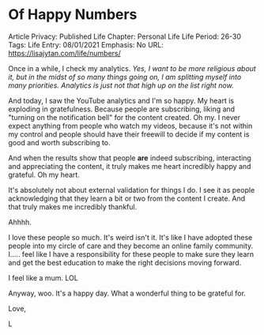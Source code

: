 # Of Happy Numbers

Article Privacy: Published
Life Chapter: Personal Life
Life Period: 26-30
Tags: Life
Entry: 08/01/2021
Emphasis: No
URL: https://lisajytan.com/life/numbers/

Once in a while, I check my analytics. *Yes, I want to be more religious about it, but in the midst of so many things going on, I am splitting myself into many priorities. Analytics is just not that high up on the list right now.* 

And today, I saw the YouTube analytics and I'm so happy. My heart is exploding in gratefulness. Because people are subscribing, liking and "turning on the notification bell" for the content created. Oh my. I never expect anything from people who watch my videos, because it's not within my control and people should have their freewill to decide if my content is good and worth subscribing to. 

And when the results show that people **are** indeed subscribing, interacting and appreciating the content, it truly makes me heart incredibly happy and grateful. Oh my heart. 

It's absolutely not about external validation for things I do. I see it as people acknowledging that they learn a bit or two from the content I create. And that truly makes me incredibly thankful. 

Ahhhh. 

I love these people so much. It's weird isn't it. It's like I have adopted these people into my circle of care and they become an online family community. I..... feel like I have a responsibility for these people to make sure they learn and get the best education to make the right decisions moving forward. 

I feel like a mum. LOL 

Anyway, woo. It's a happy day. What a wonderful thing to be grateful for. 

Love,

L